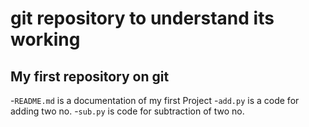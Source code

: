 # git repository to understand its working
## My first repository on git
-`README.md` is a documentation of my first Project
-`add.py` is a code for adding two no.
-`sub.py` is code for subtraction of two no.
